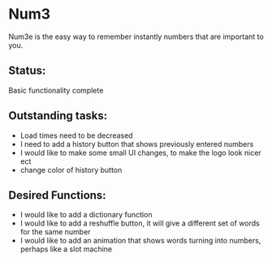 Num3
====

Num3e is the easy way to remember instantly numbers that are important to you.

Status:
----------
Basic functionality complete

Outstanding tasks:
----------

* Load times need to be decreased
* I need to add a history button that shows previously entered numbers
* I would like to make some small UI changes, to make the logo look nicer ect 
* change color of history button 


Desired Functions:
-----------------
* I would like to add a dictionary function 
* I would like to add a reshuffle button, it will give a different set of words for the same number
* I would like to add an animation that shows words turning into numbers, perhaps like a slot 
machine